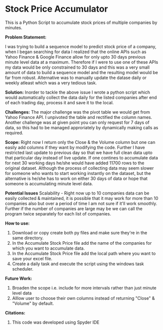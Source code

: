 # Stock Price Accumulator
This is a Python Script to accumulate stock prices of multiple companies by minutes.

<b>Problem Statement:</b>

I was trying to build a sequence model to predict stock price of a company, when I began searching for data I realized that the online APIs such as Yahoo Finance & Google Finance allow for only upto 30 days previous minute level data at a maximum. Therefore if I were to use one of these APIs my data would be only constrained to 30 days and this was a very small amount of data to build a sequence model and the resulting model would be far from robust. Alternative was to manually update the datase daily or weekly atleast which was a very tedious task.

<b>Solution:</b>
Inorder to tackle the above issue I wrote a python script which would automatically collect the data daily for the listed companies after end of each trading day, process it and save it to the local.

<b>Challenges:</b>
The major challenge was the pivot table we would get from Yahoo Finance API. I unpivoted the table and rectified the column names. Another challenge was at given point you can only request for 7 days of data, so this had to be managed approriately by dynamically making calls as required.

<b>Scope:</b>
Right now I return only the Close & the Volume column but one can easily add columns if they want by modifying the code. Further I have restricted last update to previous day so that we have full clean data upto that particular day instead of live update. If one contines to accumulate data for next 30 working days he/she would have added 11700 rows to the original dataset. Although the process of collecting data may seem slower for someone who wants to start working instantly on the dataset, but the alternative is he/she has to work on either 30 days of data or hope that someone is accumulating minute level data.

<b>Potential Issues</b>
Scalability - Right now up to 10 companies data can be easily collected & maintained, it is possible that it may work  for more than 10 companies also but over a period of time I am not sure if it'll work smoothly. Further if the number of companies are large may be we can call the program twice separately for each list of companies.

<b>How to use:</b>
1. Download or copy create both py files and make sure they're in the same directory.
2. In the Accumulate Stock Price file add the name of the companies for which you want to accumulate data.
3. In the Accumulate Stock Price file add the local path where you want to save your excel file.
4. Create a daily task and execute the script using the windows task scheduler.

<b>Future Work:</b>
1. Broaden the scope i.e. include for more intervals rather than just minute level data
2. Alllow user to choose their own columns instead of returning "Close" & "Volume" by default.

<b>Citations:</b>
1. This code was developed using Spyder IDE

